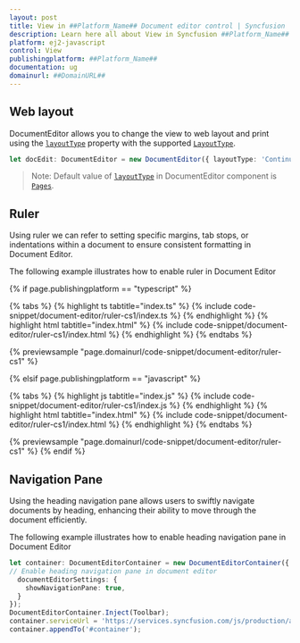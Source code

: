 ```yaml
---
layout: post
title: View in ##Platform_Name## Document editor control | Syncfusion
description: Learn here all about View in Syncfusion ##Platform_Name## Document editor control of Syncfusion Essential JS 2 and more.
platform: ej2-javascript
control: View 
publishingplatform: ##Platform_Name##
documentation: ug
domainurl: ##DomainURL##
---
```


## Web layout

DocumentEditor allows you to change the view to web layout and print using the [`layoutType`](../../api/document-editor#layouttype) property with the supported [`LayoutType`](../../api/document-editor/layoutType/).

```ts
let docEdit: DocumentEditor = new DocumentEditor({ layoutType: 'Continuous'});
```

>Note: Default value of [`layoutType`](../../api/document-editor#layouttype) in DocumentEditor component is [`Pages`](../../api/document-editor/layoutType/).

## Ruler

Using ruler we can refer to setting specific margins, tab stops, or indentations within a document to ensure consistent formatting in Document Editor.

The following example illustrates how to enable ruler in Document Editor

{% if page.publishingplatform == "typescript" %}

{% tabs %}
{% highlight ts tabtitle="index.ts" %}
{% include code-snippet/document-editor/ruler-cs1/index.ts %}
{% endhighlight %}
{% highlight html tabtitle="index.html" %}
{% include code-snippet/document-editor/ruler-cs1/index.html %}
{% endhighlight %}
{% endtabs %}
        
{% previewsample "page.domainurl/code-snippet/document-editor/ruler-cs1" %}

{% elsif page.publishingplatform == "javascript" %}

{% tabs %}
{% highlight js tabtitle="index.js" %}
{% include code-snippet/document-editor/ruler-cs1/index.js %}
{% endhighlight %}
{% highlight html tabtitle="index.html" %}
{% include code-snippet/document-editor/ruler-cs1/index.html %}
{% endhighlight %}
{% endtabs %}

{% previewsample "page.domainurl/code-snippet/document-editor/ruler-cs1" %}
{% endif %}

## Navigation Pane

Using the heading navigation pane allows users to swiftly navigate documents by heading, enhancing their ability to move through the document efficiently.

The following example illustrates how to enable heading navigation pane in Document Editor

```ts
let container: DocumentEditorContainer = new DocumentEditorContainer({ enableToolbar: true,height: '590px',
// Enable heading navigation pane in document editor
  documentEditorSettings: {
    showNavigationPane: true,
  }
});
DocumentEditorContainer.Inject(Toolbar);
container.serviceUrl = 'https://services.syncfusion.com/js/production/api/documenteditor/';
container.appendTo('#container');
```